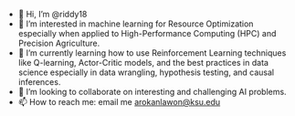 - 👋 Hi, I’m @riddy18
- 👀 I’m interested in machine learning for Resource Optimization especially when applied to High-Performance Computing (HPC) and Precision Agriculture. 
- 🌱 I’m currently learning how to use Reinforcement Learning techniques like Q-learning, Actor-Critic models, and the best practices in data science especially in data wrangling, hypothesis testing, and causal inferences.
- 💞️ I’m looking to collaborate on interesting and challenging AI problems.
- 📫 How to reach me: email me arokanlawon@ksu.edu

<!---
riddy18/riddy18 is a ✨ special ✨ repository because its `README.md` (this file) appears on your GitHub profile.
You can click the Preview link to take a look at your changes.
--->

